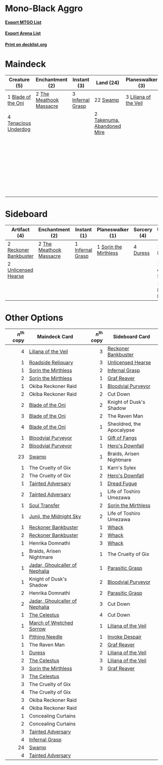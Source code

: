 # Mono-Black Aggro

#### [Export MTGO List](../collection/Mono-Black%20Aggro/Mono-Black%20Aggro.txt)
#### [Export Arena List](../collection/Mono-Black%20Aggro/Mono-Black%20Aggro_arena.txt)
#### [Print on decklist.org](http://decklist.org/?deckmain=1%09Blade%20of%20the%20Oni%0A4%09Cult%20Conscript%0A4%09Cut%20Down%0A4%09Evolved%20Sleeper%0A4%09Graveyard%20Trespasser%0A3%09Infernal%20Grasp%0A4%09Invoke%20Despair%0A3%09Liliana%20of%20the%20Veil%0A3%09Sheoldred,%20the%20Apocalypse%0A22%09Swamp%0A2%09Takenuma,%20Abandoned%20Mire%0A4%09Tenacious%20Underdog%0A2%09The%20Meathook%20Massacre&deckside=1%09Cut%20Down%0A4%09Duress%0A1%09Infernal%20Grasp%0A1%09Knight%20of%20Dusk's%20Shadow%0A2%09Reckoner%20Bankbuster%0A1%09Sorin%20the%20Mirthless%0A2%09The%20Meathook%20Massacre%0A1%09The%20Raven%20Man%0A2%09Unlicensed%20Hearse)
# Maindeck

|                                         Creature (5)                                          |                                         Enchantment (2)                                          |                                        Instant (3)                                        |                                              Land (24)                                              |                                        Planeswalker (3)                                        |                                        Sorcery (4)                                        |       Unknown (19)        |
|-----------------------------------------------------------------------------------------------|--------------------------------------------------------------------------------------------------|-------------------------------------------------------------------------------------------|-----------------------------------------------------------------------------------------------------|------------------------------------------------------------------------------------------------|-------------------------------------------------------------------------------------------|---------------------------|
|1 [Blade of the Oni](http://gatherer.wizards.com/Pages/Card/Details.aspx?multiverseid=548387)  |2 [The Meathook Massacre](http://gatherer.wizards.com/Pages/Card/Details.aspx?multiverseid=534886)|3 [Infernal Grasp](http://gatherer.wizards.com/Pages/Card/Details.aspx?multiverseid=534880)|22 [Swamp](http://gatherer.wizards.com/Pages/Card/Details.aspx?multiverseid=439858)                  |3 [Liliana of the Veil](http://gatherer.wizards.com/Pages/Card/Details.aspx?multiverseid=235597)|4 [Invoke Despair](http://gatherer.wizards.com/Pages/Card/Details.aspx?multiverseid=548399)|4 Cult Conscript           |
|4 [Tenacious Underdog](http://gatherer.wizards.com/Pages/Card/Details.aspx?multiverseid=555298)|                                                                                                  |                                                                                           |2 [Takenuma, Abandoned Mire](http://gatherer.wizards.com/Pages/Card/Details.aspx?multiverseid=548591)|                                                                                                |                                                                                           |4 Cut Down                 |
|                                                                                               |                                                                                                  |                                                                                           |                                                                                                     |                                                                                                |                                                                                           |4 Evolved Sleeper          |
|                                                                                               |                                                                                                  |                                                                                           |                                                                                                     |                                                                                                |                                                                                           |4 Graveyard Trespasser     |
|                                                                                               |                                                                                                  |                                                                                           |                                                                                                     |                                                                                                |                                                                                           |3 Sheoldred, the Apocalypse|


# Sideboard

|                                          Artifact (4)                                          |                                         Enchantment (2)                                          |                                        Instant (1)                                        |                                        Planeswalker (1)                                        |                                   Sorcery (4)                                    |       Unknown (3)       |
|------------------------------------------------------------------------------------------------|--------------------------------------------------------------------------------------------------|-------------------------------------------------------------------------------------------|------------------------------------------------------------------------------------------------|----------------------------------------------------------------------------------|-------------------------|
|2 [Reckoner Bankbuster](http://gatherer.wizards.com/Pages/Card/Details.aspx?multiverseid=548568)|2 [The Meathook Massacre](http://gatherer.wizards.com/Pages/Card/Details.aspx?multiverseid=534886)|1 [Infernal Grasp](http://gatherer.wizards.com/Pages/Card/Details.aspx?multiverseid=534880)|1 [Sorin the Mirthless](http://gatherer.wizards.com/Pages/Card/Details.aspx?multiverseid=540983)|4 [Duress](http://gatherer.wizards.com/Pages/Card/Details.aspx?multiverseid=14557)|1 Cut Down               |
|2 [Unlicensed Hearse](http://gatherer.wizards.com/Pages/Card/Details.aspx?multiverseid=555447)  |                                                                                                  |                                                                                           |                                                                                                |                                                                                  |1 Knight of Dusk's Shadow|
|                                                                                                |                                                                                                  |                                                                                           |                                                                                                |                                                                                  |1 The Raven Man          |


# Other Options

|*n*<sup>th</sup> copy|                                              Maindeck Card                                              |*n*<sup>th</sup> copy|                                        Sideboard Card                                        |
|--------------------:|---------------------------------------------------------------------------------------------------------|--------------------:|----------------------------------------------------------------------------------------------|
|                    4|[Liliana of the Veil](http://gatherer.wizards.com/Pages/Card/Details.aspx?multiverseid=235597)           |                    3|[Reckoner Bankbuster](http://gatherer.wizards.com/Pages/Card/Details.aspx?multiverseid=548568)|
|                    1|[Roadside Reliquary](http://gatherer.wizards.com/Pages/Card/Details.aspx?multiverseid=548585)            |                    3|[Unlicensed Hearse](http://gatherer.wizards.com/Pages/Card/Details.aspx?multiverseid=555447)  |
|                    1|[Sorin the Mirthless](http://gatherer.wizards.com/Pages/Card/Details.aspx?multiverseid=540983)           |                    2|[Infernal Grasp](http://gatherer.wizards.com/Pages/Card/Details.aspx?multiverseid=534880)     |
|                    2|[Sorin the Mirthless](http://gatherer.wizards.com/Pages/Card/Details.aspx?multiverseid=540983)           |                    1|[Graf Reaver](http://gatherer.wizards.com/Pages/Card/Details.aspx?multiverseid=540963)        |
|                    1|Okiba Reckoner Raid                                                                                      |                    1|[Bloodvial Purveyor](http://gatherer.wizards.com/Pages/Card/Details.aspx?multiverseid=540943) |
|                    2|Okiba Reckoner Raid                                                                                      |                    2|Cut Down                                                                                      |
|                    2|[Blade of the Oni](http://gatherer.wizards.com/Pages/Card/Details.aspx?multiverseid=548387)              |                    2|Knight of Dusk's Shadow                                                                       |
|                    3|[Blade of the Oni](http://gatherer.wizards.com/Pages/Card/Details.aspx?multiverseid=548387)              |                    2|The Raven Man                                                                                 |
|                    4|[Blade of the Oni](http://gatherer.wizards.com/Pages/Card/Details.aspx?multiverseid=548387)              |                    1|Sheoldred, the Apocalypse                                                                     |
|                    1|[Bloodvial Purveyor](http://gatherer.wizards.com/Pages/Card/Details.aspx?multiverseid=540943)            |                    1|[Gift of Fangs](http://gatherer.wizards.com/Pages/Card/Details.aspx?multiverseid=540961)      |
|                    2|[Bloodvial Purveyor](http://gatherer.wizards.com/Pages/Card/Details.aspx?multiverseid=540943)            |                    1|[Hero's Downfall](http://gatherer.wizards.com/Pages/Card/Details.aspx?multiverseid=373575)    |
|                   23|[Swamp](http://gatherer.wizards.com/Pages/Card/Details.aspx?multiverseid=439858)                         |                    1|Braids, Arisen Nightmare                                                                      |
|                    1|The Cruelty of Gix                                                                                       |                    1|Karn's Sylex                                                                                  |
|                    2|The Cruelty of Gix                                                                                       |                    2|[Hero's Downfall](http://gatherer.wizards.com/Pages/Card/Details.aspx?multiverseid=373575)    |
|                    1|[Tainted Adversary](http://gatherer.wizards.com/Pages/Card/Details.aspx?multiverseid=534899)             |                    1|[Dread Fugue](http://gatherer.wizards.com/Pages/Card/Details.aspx?multiverseid=540955)        |
|                    2|[Tainted Adversary](http://gatherer.wizards.com/Pages/Card/Details.aspx?multiverseid=534899)             |                    1|Life of Toshiro Umezawa                                                                       |
|                    1|[Soul Transfer](http://gatherer.wizards.com/Pages/Card/Details.aspx?multiverseid=548423)                 |                    2|[Sorin the Mirthless](http://gatherer.wizards.com/Pages/Card/Details.aspx?multiverseid=540983)|
|                    1|[Junji, the Midnight Sky](http://gatherer.wizards.com/Pages/Card/Details.aspx?multiverseid=548400)       |                    2|Life of Toshiro Umezawa                                                                       |
|                    1|[Reckoner Bankbuster](http://gatherer.wizards.com/Pages/Card/Details.aspx?multiverseid=548568)           |                    1|[Whack](http://gatherer.wizards.com/Pages/Card/Details.aspx?multiverseid=555300)              |
|                    2|[Reckoner Bankbuster](http://gatherer.wizards.com/Pages/Card/Details.aspx?multiverseid=548568)           |                    2|[Whack](http://gatherer.wizards.com/Pages/Card/Details.aspx?multiverseid=555300)              |
|                    1|Henrika Domnathi                                                                                         |                    3|[Whack](http://gatherer.wizards.com/Pages/Card/Details.aspx?multiverseid=555300)              |
|                    1|Braids, Arisen Nightmare                                                                                 |                    1|The Cruelty of Gix                                                                            |
|                    1|[Jadar, Ghoulcaller of Nephalia](http://gatherer.wizards.com/Pages/Card/Details.aspx?multiverseid=534881)|                    1|[Parasitic Grasp](http://gatherer.wizards.com/Pages/Card/Details.aspx?multiverseid=540973)    |
|                    1|Knight of Dusk's Shadow                                                                                  |                    2|[Bloodvial Purveyor](http://gatherer.wizards.com/Pages/Card/Details.aspx?multiverseid=540943) |
|                    2|Henrika Domnathi                                                                                         |                    2|[Parasitic Grasp](http://gatherer.wizards.com/Pages/Card/Details.aspx?multiverseid=540973)    |
|                    2|[Jadar, Ghoulcaller of Nephalia](http://gatherer.wizards.com/Pages/Card/Details.aspx?multiverseid=534881)|                    3|Cut Down                                                                                      |
|                    1|[The Celestus](http://gatherer.wizards.com/Pages/Card/Details.aspx?multiverseid=535049)                  |                    4|Cut Down                                                                                      |
|                    1|[March of Wretched Sorrow](http://gatherer.wizards.com/Pages/Card/Details.aspx?multiverseid=548411)      |                    1|[Liliana of the Veil](http://gatherer.wizards.com/Pages/Card/Details.aspx?multiverseid=235597)|
|                    1|[Pithing Needle](http://gatherer.wizards.com/Pages/Card/Details.aspx?multiverseid=129526)                |                    1|[Invoke Despair](http://gatherer.wizards.com/Pages/Card/Details.aspx?multiverseid=548399)     |
|                    1|The Raven Man                                                                                            |                    2|[Graf Reaver](http://gatherer.wizards.com/Pages/Card/Details.aspx?multiverseid=540963)        |
|                    1|[Duress](http://gatherer.wizards.com/Pages/Card/Details.aspx?multiverseid=14557)                         |                    2|[Liliana of the Veil](http://gatherer.wizards.com/Pages/Card/Details.aspx?multiverseid=235597)|
|                    2|[The Celestus](http://gatherer.wizards.com/Pages/Card/Details.aspx?multiverseid=535049)                  |                    3|[Liliana of the Veil](http://gatherer.wizards.com/Pages/Card/Details.aspx?multiverseid=235597)|
|                    3|[Sorin the Mirthless](http://gatherer.wizards.com/Pages/Card/Details.aspx?multiverseid=540983)           |                    3|[Graf Reaver](http://gatherer.wizards.com/Pages/Card/Details.aspx?multiverseid=540963)        |
|                    3|[The Celestus](http://gatherer.wizards.com/Pages/Card/Details.aspx?multiverseid=535049)                  |                     |                                                                                              |
|                    3|The Cruelty of Gix                                                                                       |                     |                                                                                              |
|                    4|The Cruelty of Gix                                                                                       |                     |                                                                                              |
|                    3|Okiba Reckoner Raid                                                                                      |                     |                                                                                              |
|                    4|Okiba Reckoner Raid                                                                                      |                     |                                                                                              |
|                    1|Concealing Curtains                                                                                      |                     |                                                                                              |
|                    2|Concealing Curtains                                                                                      |                     |                                                                                              |
|                    3|[Tainted Adversary](http://gatherer.wizards.com/Pages/Card/Details.aspx?multiverseid=534899)             |                     |                                                                                              |
|                    4|[Infernal Grasp](http://gatherer.wizards.com/Pages/Card/Details.aspx?multiverseid=534880)                |                     |                                                                                              |
|                   24|[Swamp](http://gatherer.wizards.com/Pages/Card/Details.aspx?multiverseid=439858)                         |                     |                                                                                              |
|                    4|[Tainted Adversary](http://gatherer.wizards.com/Pages/Card/Details.aspx?multiverseid=534899)             |                     |                                                                                              |

